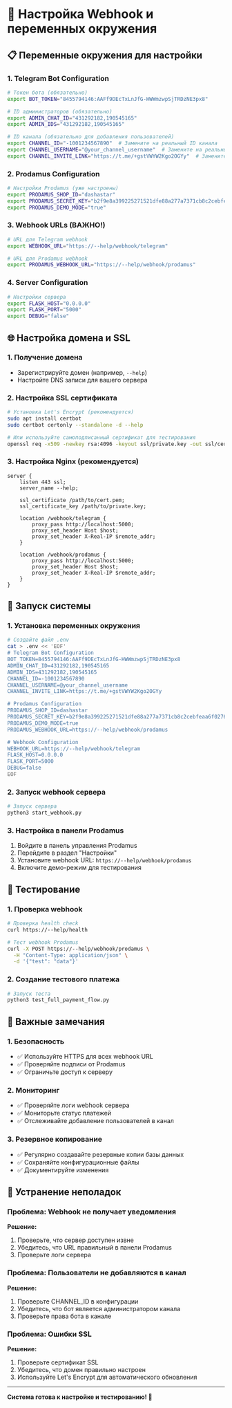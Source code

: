 # 🔗 Настройка Webhook и переменных окружения

## 📋 Переменные окружения для настройки

### 1. Telegram Bot Configuration
```bash
# Токен бота (обязательно)
export BOT_TOKEN="8455794146:AAFf9DEcTxLnJfG-HWWmzwpSjTRDzNE3px8"

# ID администраторов (обязательно)
export ADMIN_CHAT_ID="431292182,190545165"
export ADMIN_IDS="431292182,190545165"

# ID канала (обязательно для добавления пользователей)
export CHANNEL_ID="-1001234567890"  # Замените на реальный ID канала
export CHANNEL_USERNAME="@your_channel_username"  # Замените на реальный username
export CHANNEL_INVITE_LINK="https://t.me/+gstVWYW2Kgo2OGYy"  # Замените на реальную ссылку
```

### 2. Prodamus Configuration
```bash
# Настройки Prodamus (уже настроены)
export PRODAMUS_SHOP_ID="dashastar"
export PRODAMUS_SECRET_KEY="b2f9e8a399225271521dfe88a277a7371cb8c2cebfeaa6f0276ba81fcc303c93"
export PRODAMUS_DEMO_MODE="true"
```

### 3. Webhook URLs (ВАЖНО!)
```bash
# URL для Telegram webhook
export WEBHOOK_URL="https://--help/webhook/telegram"

# URL для Prodamus webhook
export PRODAMUS_WEBHOOK_URL="https://--help/webhook/prodamus"
```

### 4. Server Configuration
```bash
# Настройки сервера
export FLASK_HOST="0.0.0.0"
export FLASK_PORT="5000"
export DEBUG="false"
```

## 🌐 Настройка домена и SSL

### 1. Получение домена
- Зарегистрируйте домен (например, `--help`)
- Настройте DNS записи для вашего сервера

### 2. Настройка SSL сертификата
```bash
# Установка Let's Encrypt (рекомендуется)
sudo apt install certbot
sudo certbot certonly --standalone -d --help

# Или используйте самоподписанный сертификат для тестирования
openssl req -x509 -newkey rsa:4096 -keyout ssl/private.key -out ssl/cert.pem -days 365 -nodes
```

### 3. Настройка Nginx (рекомендуется)
```nginx
server {
    listen 443 ssl;
    server_name --help;
    
    ssl_certificate /path/to/cert.pem;
    ssl_certificate_key /path/to/private.key;
    
    location /webhook/telegram {
        proxy_pass http://localhost:5000;
        proxy_set_header Host $host;
        proxy_set_header X-Real-IP $remote_addr;
    }
    
    location /webhook/prodamus {
        proxy_pass http://localhost:5000;
        proxy_set_header Host $host;
        proxy_set_header X-Real-IP $remote_addr;
    }
}
```

## 🚀 Запуск системы

### 1. Установка переменных окружения
```bash
# Создайте файл .env
cat > .env << 'EOF'
# Telegram Bot Configuration
BOT_TOKEN=8455794146:AAFf9DEcTxLnJfG-HWWmzwpSjTRDzNE3px8
ADMIN_CHAT_ID=431292182,190545165
ADMIN_IDS=431292182,190545165
CHANNEL_ID=-1001234567890
CHANNEL_USERNAME=@your_channel_username
CHANNEL_INVITE_LINK=https://t.me/+gstVWYW2Kgo2OGYy

# Prodamus Configuration
PRODAMUS_SHOP_ID=dashastar
PRODAMUS_SECRET_KEY=b2f9e8a399225271521dfe88a277a7371cb8c2cebfeaa6f0276ba81fcc303c93
PRODAMUS_DEMO_MODE=true
PRODAMUS_WEBHOOK_URL=https://--help/webhook/prodamus

# Webhook Configuration
WEBHOOK_URL=https://--help/webhook/telegram
FLASK_HOST=0.0.0.0
FLASK_PORT=5000
DEBUG=false
EOF
```

### 2. Запуск webhook сервера
```bash
# Запуск сервера
python3 start_webhook.py
```

### 3. Настройка в панели Prodamus
1. Войдите в панель управления Prodamus
2. Перейдите в раздел "Настройки"
3. Установите webhook URL: `https://--help/webhook/prodamus`
4. Включите демо-режим для тестирования

## 🧪 Тестирование

### 1. Проверка webhook
```bash
# Проверка health check
curl https://--help/health

# Тест webhook Prodamus
curl -X POST https://--help/webhook/prodamus \
  -H "Content-Type: application/json" \
  -d '{"test": "data"}'
```

### 2. Создание тестового платежа
```bash
# Запуск теста
python3 test_full_payment_flow.py
```

## 📝 Важные замечания

### 1. Безопасность
- ✅ Используйте HTTPS для всех webhook URL
- ✅ Проверяйте подписи от Prodamus
- ✅ Ограничьте доступ к серверу

### 2. Мониторинг
- ✅ Проверяйте логи webhook сервера
- ✅ Мониторьте статус платежей
- ✅ Отслеживайте добавление пользователей в канал

### 3. Резервное копирование
- ✅ Регулярно создавайте резервные копии базы данных
- ✅ Сохраняйте конфигурационные файлы
- ✅ Документируйте изменения

## 🔧 Устранение неполадок

### Проблема: Webhook не получает уведомления
**Решение:**
1. Проверьте, что сервер доступен извне
2. Убедитесь, что URL правильный в панели Prodamus
3. Проверьте логи сервера

### Проблема: Пользователи не добавляются в канал
**Решение:**
1. Проверьте CHANNEL_ID в конфигурации
2. Убедитесь, что бот является администратором канала
3. Проверьте права бота в канале

### Проблема: Ошибки SSL
**Решение:**
1. Проверьте сертификат SSL
2. Убедитесь, что домен правильно настроен
3. Используйте Let's Encrypt для автоматического обновления

---

**Система готова к настройке и тестированию! 🚀**
